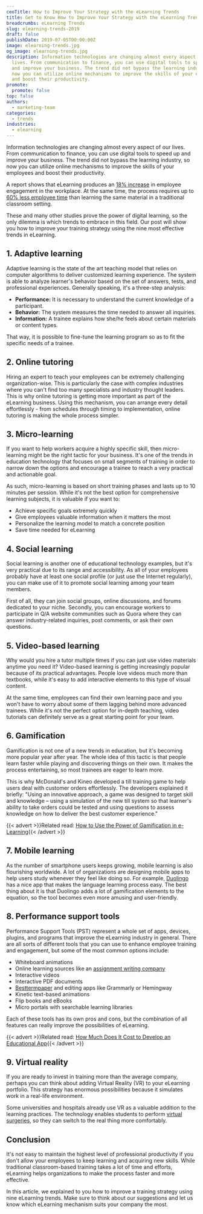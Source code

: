 ```yaml
---
ceoTitle: How to Improve Your Strategy with the eLearning Trends
title: Get to Know How to Improve Your Strategy with the eLearning Trends
breadcrumbs: eLearning Trends
slug: elearning-trends-2019
draft: false
publishDate: 2019-07-05T00:00:00Z
image: elearning-trends.jpg
og_image: elearning-trends.jpg
description: Information technologies are changing almost every aspect of our
  lives. From communication to finance, you can use digital tools to speed up
  and improve your business. The trend did not bypass the learning industry, so
  now you can utilize online mechanisms to improve the skills of your employees
  and boost their productivity.
promote:
  promote: false
top: false
authors:
  - marketing-team
categories:
  - trends
industries:
  - elearning
---
```

Information technologies are changing almost every aspect of our lives. From communication to finance, you can use digital tools to speed up and improve your business. The trend did not bypass the learning industry, so now you can utilize online mechanisms to improve the skills of your employees and boost their productivity.

A report shows that eLearning produces an <a href="https://blog.capterra.com/10-fascinating-facts-about-modern-elearning/" target="_blank">18% increase</a> in employee engagement in the workplace. At the same time, the process requires up to <a href="https://www.shiftelearning.com/blog/bid/301248/15-facts-and-stats-that-reveal-the-power-of-elearning" target="_blank">60% less employee time</a> than learning the same material in a traditional classroom setting.

These and many other studies prove the power of digital learning, so the only dilemma is which trends to embrace in this field. Our post will show you how to improve your training strategy using the nine most effective trends in eLearning.

## 1. Adaptive learning

Adaptive learning is the state of the art teaching model that relies on computer algorithms to deliver customized learning experience. The system is able to analyze learner's behavior based on the set of answers, tests, and professional experiences. Generally speaking, it's a three-step analysis:

* **Performance:** It is necessary to understand the current knowledge of a participant.
* **Behavior:** The system measures the time needed to answer all inquiries.
* **Information:** A trainee explains how she/he feels about certain materials or content types.

That way, it is possible to fine-tune the learning program so as to fit the specific needs of a trainee.

## 2. Online tutoring

Hiring an expert to teach your employees can be extremely challenging organization-wise. This is particularly the case with complex industries where you can't find too many specialists and industry thought leaders. This is why online tutoring is getting more important as part of the eLearning business. Using this mechanism, you can arrange every detail effortlessly - from schedules through timing to implementation, online tutoring is making the whole process simpler.

## 3. Micro-learning

If you want to help workers acquire a highly specific skill, then micro-learning might be the right tactic for your business. It's one of the trends in education technology that focuses on small segments of training in order to narrow down the options and encourage a trainee to reach a very practical and actionable goal.

As such, micro-learning is based on short training phases and lasts up to 10 minutes per session. While it's not the best option for comprehensive learning subjects, it is valuable if you want to:

* Achieve specific goals extremely quickly
* Give employees valuable information when it matters the most
* Personalize the learning model to match a concrete position
* Save time needed for eLearning

## 4. Social learning

Social learning is another one of educational technology examples, but it's very practical due to its range and accessibility. As all of your employees probably have at least one social profile (or just use the Internet regularly), you can make use of it to promote social learning among your team members.

First of all, they can join social groups, online discussions, and forums dedicated to your niche. Secondly, you can encourage workers to participate in Q/A website communities such as Quora where they can answer industry-related inquiries, post comments, or ask their own questions.

## 5. Video-based learning

Why would you hire a tutor multiple times if you can just use video materials anytime you need it? Video-based learning is getting increasingly popular because of its practical advantages. People love videos much more than textbooks, while it's easy to add interactive elements to this type of visual content.

At the same time, employees can find their own learning pace and you won't have to worry about some of them lagging behind more advanced trainees. While it's not the perfect option for in-depth teaching, video tutorials can definitely serve as a great starting point for your team.

## 6. Gamification

Gamification is not one of a new trends in education, but it's becoming more popular year after year. The whole idea of this tactic is that people learn faster while playing and discovering things on their own. It makes the process entertaining, so most trainees are eager to learn more.

This is why McDonald's and Kineo developed a till training game to help users deal with customer orders effortlessly. The developers explained it briefly: "Using an innovative approach, a game was designed to target skill and knowledge – using a simulation of the new till system so that learner's ability to take orders could be tested and using questions to assess knowledge on how to deliver the best customer experience."

{{< advert >}}Related read: [How to Use the Power of Gamification in e-Learning](https://anadea.info/blog/gamification-in-e-learning){{< /advert >}}

## 7. Mobile learning

As the number of smartphone users keeps growing, mobile learning is also flourishing worldwide. A lot of organizations are designing mobile apps to help users study whenever they feel like doing so. For example, <a href="https://www.duolingo.com/" target="_blank">Duolingo</a> has a nice app that makes the language learning process easy. The best thing about it is that Duolingo adds a lot of gamification elements to the equation, so the tool becomes even more amusing and user-friendly.

## 8. Performance support tools

Performance Support Tools (PST) represent a whole set of apps, devices, plugins, and programs that improve the eLearning industry in general. There are all sorts of different tools that you can use to enhance employee training and engagement, but some of the most common options include:

* Whiteboard animations
* Online learning sources like an <a href="https://www.assignmentholic.co.uk/" target="_blank">assignment writing company</a>
* Interactive videos
* Interactive PDF documents
* <a href="https://www.besttermpaper.com/" target="_blank">Besttermpaper</a> and editing apps like Grammarly or Hemingway
* Kinetic text-based animations
* Flip books and eBooks
* Micro portals with searchable learning libraries

Each of these tools has its own pros and cons, but the combination of all features can really improve the possibilities of eLearning.

{{< advert >}}Related read: [How Much Does It Cost to Develop an Educational App](https://anadea.info/guides/educational-app-development-cost){{< /advert >}}

## 9. Virtual reality

If you are ready to invest in training more than the average company, perhaps you can think about adding Virtual Reality (VR) to your eLearning portfolio. This strategy has enormous possibilities because it simulates work in a real-life environment.

Some universities and hospitals already use VR as a valuable addition to the learning practices. The technology enables students to perform <a href="https://www.youtube.com/watch?v=sOOwaCvJjzc" target="_blank">virtual surgeries</a>, so they can switch to the real thing more comfortably.

## Conclusion

It's not easy to maintain the highest level of professional productivity if you don't allow your employees to keep learning and acquiring new skills. While traditional classroom-based training takes a lot of time and efforts, eLearning helps organizations to make the process faster and more effective.

In this article, we explained to you how to improve a training strategy using nine eLearning trends. Make sure to think about our suggestions and let us know which eLearning mechanism suits your company the most.
